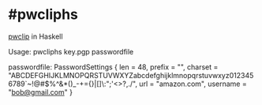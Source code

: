 #pwcliphs
=========
[pwclip](https://github.com/davidlazar/pwclip) in Haskell

Usage: pwcliphs key.pgp passwordfile

passwordfile:
    PasswordSettings { len = 48, prefix = "", charset = "ABCDEFGHIJKLMNOPQRSTUVWXYZabcdefghijklmnopqrstuvwxyz0123456789`~!@#$%^&*()_-+={}|[]\\:\";'<>?,./", url = "amazon.com", username = "bob@gmail.com" }
